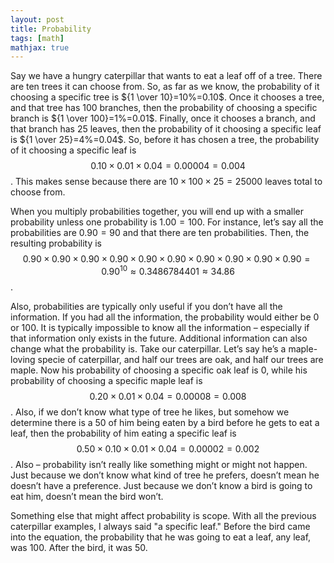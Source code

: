 ```yaml
---
layout: post
title: Probability
tags: [math]
mathjax: true
---
```


Say we have a hungry caterpillar that wants to eat a leaf off of a tree. There are ten trees it can choose from. So, as far as we know, the probability of it choosing a specific tree is ${1 \over 10}=10%=0.10$. Once it chooses a tree, and that tree has 100 branches, then the probability of choosing a specific branch is ${1 \over 100}=1%=0.01$. Finally, once it chooses a branch, and that branch has 25 leaves, then the probability of it choosing a specific leaf is ${1 \over 25}=4%=0.04$. So, before it has chosen a tree, the probability of it choosing a specific leaf is $$0.10×0.01×0.04=0.00004=0.004%={1 \over 25000}$$. This makes sense because there are $10×100×25=25000$ leaves total to choose from.

When you multiply probabilities together, you will end up with a smaller probability unless one probability is $1.00=100%$. For instance, let’s say all the probabilities are $0.90=90%$ and that there are ten probabilities. Then, the resulting probability is $$0.90×0.90×0.90×0.90×0.90×0.90×0.90×0.90×0.90×0.90=0.90^10≈0.3486784401≈34.86%$$. 

Also, probabilities are typically only useful if you don’t have all the information. If you had all the information, the probability would either be $0%$ or $100%$. It is typically impossible to know all the information – especially if that information only exists in the future. Additional information can also change what the probability is. Take our caterpillar. Let’s say he’s a maple-loving specie of caterpillar, and half our trees are oak, and half our trees are maple. Now his probability of choosing a specific oak leaf is $0%$, while his probability of choosing a specific maple leaf is $$0.20×0.01×0.04=0.00008=0.008%={1 \over 12500}$$. Also, if we don’t know what type of tree he likes, but somehow we determine there is a $50%$ of him being eaten by a bird before he gets to eat a leaf, then the probability of him eating a specific leaf is $$0.50 ×0.10×0.01×0.04=0.00002=0.002%={1 \over 50000}$$. Also – probability isn’t really like something might or might not happen. Just because we don’t know what kind of tree he prefers, doesn’t mean he doesn’t have a preference. Just because we don’t know a bird is going to eat him, doesn’t mean the bird won’t.

Something else that might affect probability is scope. With all the previous caterpillar examples, I always said "a specific leaf." Before the bird came into the equation, the probability that he was going to eat a leaf, any leaf, was $100%$. After the bird, it was $50%$. 
